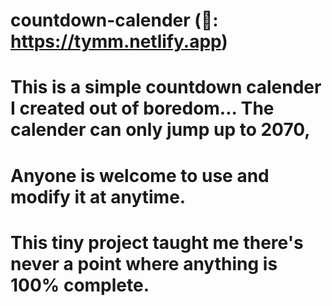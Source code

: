 # countdown-calender (🔗: https://tymm.netlify.app)

# This is a simple countdown calender I created out of boredom... The calender can only jump up to 2070,

# Anyone is welcome to use and modify it at anytime.

# This tiny project taught me there's never a point where anything is 100% complete.
